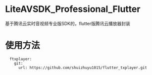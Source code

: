 # LiteAVSDK_Professional_Flutter
基于腾讯云实时音视频专业版SDK的，flutter版腾讯云播放器封装

# 使用方法
```
  ftxplayer:
    git:
      url: https://github.com/shuizhuyu1015/flutter_txplayer.git
```

